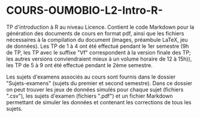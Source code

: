 # COURS-OUMOBIO-L2-Intro-R-

TP d'introduction à R au niveau Licence. 
Contient le code Markdown pour la génération des documents de cours en format pdf, ainsi que les fichiers nécessaires à la compilation du document (images, préambule LaTeX, jeu de données).
Les TP de 1 à 4 ont été effectué pendant le 1er semestre (9h de TP, les TP avec le suffixe "Vf" correspondent à la version finale des TP; les autres versions conviendraient mieux à un volume horaire de 12 à 15h)), les TP de 5 à 9 ont été effectué pendant le 2ème semestre.

Les sujets d'examens associés au cours sont fournis dans le dossier "Sujets-examens" (sujets du premier et second semestre). Dans ce dossier on peut trouver les jeux de données simulés pour chaque sujet (fichiers ".csv"), les sujets d'examen (fichiers ".pdf") et un fichier Markdown permettant de simuler les données et contenant les corrections de tous les sujets.
